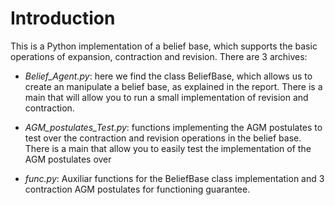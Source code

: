 # Introduction
 
This is a Python implementation of a belief base, which supports the basic operations of expansion, contraction and revision. There are 3 archives:
 
* *Belief_Agent.py*: here we find the class BeliefBase, which allows us to create an manipulate a belief base, as explained in the report. There is a main that will allow you to run a small implementation of revision and contraction.
 
* *AGM_postulates_Test.py*: functions implementing the AGM postulates to test over the contraction and revision operations in the belief base. There is a main that allow you to easily test the implementation of the AGM postulates over  
 
* *func.py*: Auxiliar functions for the BeliefBase class implementation and 3 contraction AGM postulates for functioning guarantee.


